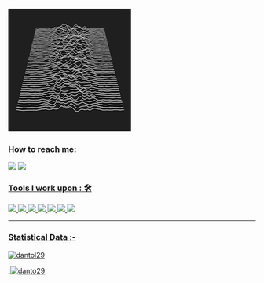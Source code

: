 ![](https://github.com/dantol29/born2beroot/blob/main/joy.gif)
### How to reach me:

<img src="https://img.shields.io/badge/dantol29@gmail.com-%23D14836.svg?&style=for-the-badge&logo=gmail&logoColor=white" href="dantol29@gmail.com">   <a  href="https://www.instagram.com/dantol29/"><img src="https://img.shields.io/badge/@dantol29-%23E4405F.svg?&style=for-the-badge&logo=instagram&logoColor=white"></a>   <a href="https://www.linkedin.com/in/sharannyobasu/"> 


### Tools I work upon : 🛠

<img src="https://img.shields.io/badge/c++%20-%2300599C.svg?&style=for-the-badge&logo=c%2B%2B&logoColor=white">  <img src="https://img.shields.io/badge/c%20-%2300599C.svg?&style=for-the-badge&logo=c%2B%2B&logoColor=white">   <img src="https://img.shields.io/badge/python%20-%2314354C.svg?&style=for-the-badge&logo=python&logoColor=white">   <img src = "https://img.shields.io/badge/unix-%2300599C.svg?&style=for-the-badge&logo=unix%2B%2B&logoColor=white">  <img src="https://img.shields.io/badge/html5%20-%23E34F26.svg?&style=for-the-badge&logo=html5&logoColor=white">   <img src="https://img.shields.io/badge/css3%20-%231572B6.svg?&style=for-the-badge&logo=css3&logoColor=white">    <img src="https://img.shields.io/badge/bootstrap%20-%23563D7C.svg?&style=for-the-badge&logo=bootstrap&logoColor=white"> 
<hr>

<h3>Statistical Data :-</h3>
<p><img align="center"
    src="https://github-readme-stats.vercel.app/api/top-langs?username=dantol29&show_icons=true&locale=en&bg_color=0d1117&text_color=ffffff&layout=compact"
    alt="dantol29" 
    bg_color=#808080/></p>

<p>&nbsp;<img align="center" src="https://github-readme-stats.vercel.app/api?username=dantol29&show_icons=true&locale=en&bg_color=0d1117&text_color=ffffff&repo=convoychat"
    alt="danto29" /></p>

